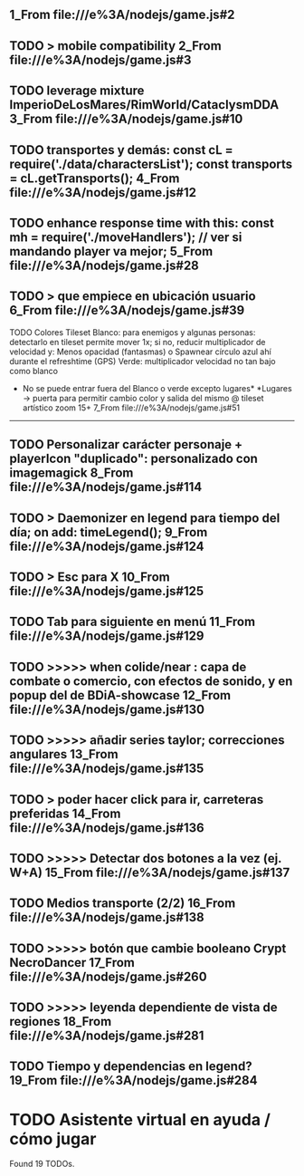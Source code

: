 1_From file:///e%3A/nodejs/game.js#2
----------------------------------
TODO > mobile compatibility
2_From file:///e%3A/nodejs/game.js#3
----------------------------------
TODO leverage mixture ImperioDeLosMares/RimWorld/CataclysmDDA
3_From file:///e%3A/nodejs/game.js#10
----------------------------------
TODO transportes y demás: const cL = require('./data/charactersList'); const transports = cL.getTransports();
4_From file:///e%3A/nodejs/game.js#12
----------------------------------
TODO enhance response time with this: const mh = require('./moveHandlers'); // ver si mandando player va mejor;
5_From file:///e%3A/nodejs/game.js#28
----------------------------------
TODO > que empiece en ubicación usuario
6_From file:///e%3A/nodejs/game.js#39
----------------------------------
TODO Colores Tileset
Blanco: para enemigos y algunas personas: detectarlo en tileset permite mover 1x; si no, reducir multiplicador de velocidad y:
Menos opacidad (fantasmas) o
Spawnear círculo azul ahí durante el refreshtime (GPS)
Verde: multiplicador velocidad no tan bajo como blanco
- No se puede entrar fuera del Blanco o verde excepto lugares*
*Lugares -> puerta para permitir cambio color y salida del mismo
@ tileset artístico zoom 15+
7_From file:///e%3A/nodejs/game.js#51
----------------------------------
TODO Personalizar carácter personaje + playerIcon "duplicado": personalizado con imagemagick
8_From file:///e%3A/nodejs/game.js#114
----------------------------------
TODO > Daemonizer en legend para tiempo del día; on add: timeLegend();
9_From file:///e%3A/nodejs/game.js#124
----------------------------------
TODO > Esc para X
10_From file:///e%3A/nodejs/game.js#125
----------------------------------
TODO Tab para siguiente en menú
11_From file:///e%3A/nodejs/game.js#129
----------------------------------
TODO >>>>> when colide/near : capa de combate o comercio, con efectos de sonido, y en popup del de BDiA-showcase
12_From file:///e%3A/nodejs/game.js#130
----------------------------------
TODO >>>>> añadir series taylor; correcciones angulares
13_From file:///e%3A/nodejs/game.js#135
----------------------------------
TODO > poder hacer click para ir, carreteras preferidas
14_From file:///e%3A/nodejs/game.js#136
----------------------------------
TODO >>>>> Detectar dos botones a la vez (ej. W+A)
15_From file:///e%3A/nodejs/game.js#137
----------------------------------
TODO Medios transporte (2/2)
16_From file:///e%3A/nodejs/game.js#138
----------------------------------
TODO >>>>> botón que cambie booleano Crypt NecroDancer
17_From file:///e%3A/nodejs/game.js#260
----------------------------------
TODO >>>>> leyenda dependiente de vista de regiones
18_From file:///e%3A/nodejs/game.js#281
----------------------------------
TODO Tiempo y dependencias en legend?
19_From file:///e%3A/nodejs/game.js#284
----------------------------------
TODO Asistente virtual en ayuda / cómo jugar
==================================
Found 19 TODOs.